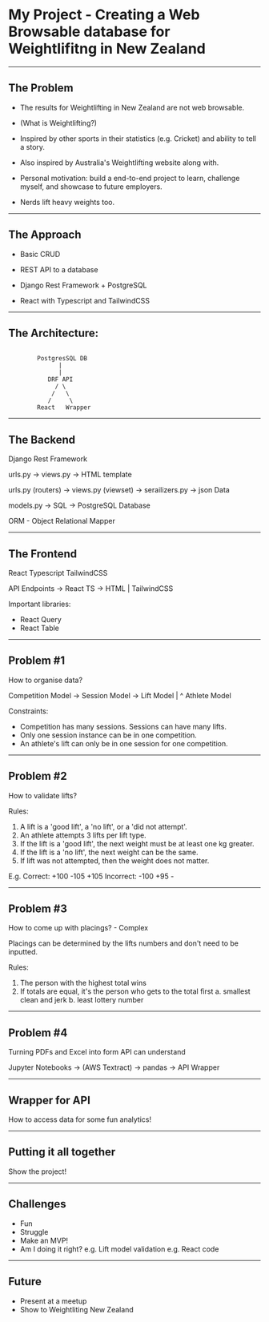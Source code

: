 # My Project - Creating a Web Browsable database for Weightlifitng in New Zealand

---

## The Problem

- The results for Weightlifting in New Zealand are not web browsable.

- (What is Weightlifting?)

- Inspired by other sports in their statistics (e.g. Cricket) and ability to tell a story.

- Also inspired by Australia's Weightlifting website along with.

- Personal motivation: build a end-to-end project to learn, challenge myself, and showcase to future employers.

- Nerds lift heavy weights too.

---

## The Approach

- Basic CRUD

- REST API to a database

- Django Rest Framework + PostgreSQL

- React with Typescript and TailwindCSS

---

## The Architecture:

```

        PostgresSQL DB
              |
              |
           DRF API
             / \
            /   \
           /     \
        React   Wrapper

```
---

## The Backend

Django Rest Framework

urls.py -> views.py -> HTML template

urls.py (routers) -> views.py (viewset) -> serailizers.py -> json Data

models.py -> SQL -> PostgreSQL Database

ORM - Object Relational Mapper

---

## The Frontend

React Typescript TailwindCSS

API Endpoints -> React TS -> HTML | TailwindCSS

Important libraries:
- React Query
- React Table

---

## Problem #1

How to organise data?

Competition Model -> Session Model -> Lift Model
                                        |
                                        ^
                                      Athlete Model

Constraints:
- Competition has many sessions. Sessions can have many lifts.
- Only one session instance can be in one competition.
- An athlete's lift can only be in one session for one competition.

---

## Problem #2

How to validate lifts?

Rules:
1. A lift is a 'good lift', a 'no lift', or a 'did not attempt'.
2. An athlete attempts 3 lifts per lift type.
3. If the lift is a 'good lift', the next weight must be at least one kg greater.
4. If the lift is a 'no lift', the next weight can be the same.
5. If lift was not attempted, then the weight does not matter.

E.g.
Correct: +100 -105 +105
Incorrect: -100 +95 -  

---

## Problem #3

How to come up with placings? - Complex

Placings can be determined by the lifts numbers and don't need to be inputted.

Rules:
1. The person with the highest total wins
2. If totals are equal, it's the person who gets to the total first
        a. smallest clean and jerk
        b. least lottery number

---

## Problem #4

Turning PDFs and Excel into form API can understand

Jupyter Notebooks -> (AWS Textract) -> pandas -> API Wrapper

---

## Wrapper for API

How to access data for some fun analytics!

---

## Putting it all together

Show the project!

---

## Challenges

- Fun
- Struggle
- Make an MVP!
- Am I doing it right?
        e.g. Lift model validation
        e.g. React code

---

## Future

- Present at a meetup
- Show to Weightliting New Zealand

